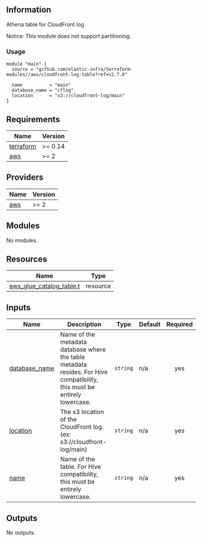 <!-- BEGINNING OF PRE-COMMIT-TERRAFORM DOCS HOOK -->
## Information

Athena table for CloudFront log

Notice: This module does not support partitioning.

### Usage

```hcl
module "main" {
  source = "github.com/elastic-infra/terraform-modules//aws/cloudfront-log-table?ref=v2.7.0"

  name          = "main"
  database_name = "cflog"
  location      = "s3://cloudfront-log/main"
}
```

## Requirements

| Name | Version |
|------|---------|
| <a name="requirement_terraform"></a> [terraform](#requirement\_terraform) | >= 0.14 |
| <a name="requirement_aws"></a> [aws](#requirement\_aws) | >= 2 |

## Providers

| Name | Version |
|------|---------|
| <a name="provider_aws"></a> [aws](#provider\_aws) | >= 2 |

## Modules

No modules.

## Resources

| Name | Type |
|------|------|
| [aws_glue_catalog_table.t](https://registry.terraform.io/providers/hashicorp/aws/latest/docs/resources/glue_catalog_table) | resource |

## Inputs

| Name | Description | Type | Default | Required |
|------|-------------|------|---------|:--------:|
| <a name="input_database_name"></a> [database\_name](#input\_database\_name) | Name of the metadata database where the table metadata resides. For Hive compatibility, this must be entirely lowercase. | `string` | n/a | yes |
| <a name="input_location"></a> [location](#input\_location) | The s3 location of the CloudFront log. (ex: s3://cloudfront-log/main) | `string` | n/a | yes |
| <a name="input_name"></a> [name](#input\_name) | Name of the table. For Hive compatibility, this must be entirely lowercase. | `string` | n/a | yes |

## Outputs

No outputs.

<!-- END OF PRE-COMMIT-TERRAFORM DOCS HOOK -->
